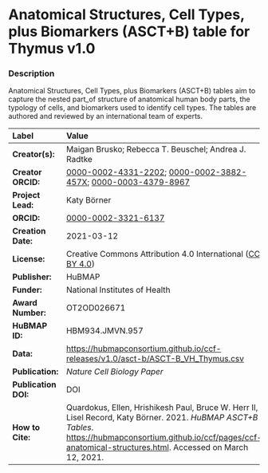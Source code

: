 # Anatomical Structures, Cell Types, plus Biomarkers (ASCT+B) table for Thymus v1.0

### Description
Anatomical Structures, Cell Types, plus Biomarkers (ASCT+B) tables aim to capture the nested part_of structure of anatomical human body parts, the typology of cells, and biomarkers used to identify cell types. The tables are authored and reviewed by an international team of experts.

| Label | Value |
| :------------- |:-------------|
| **Creator(s):** | Maigan Brusko; Rebecca T. Beuschel; Andrea J. Radtke |
| **Creator ORCID:** | [0000-0002-4331-2202](https://orcid.org/0000-0002-4331-2202); [0000-0002-3882-457X](https://orcid.org/0000-0002-3882-457X); [0000-0003-4379-8967](https://orcid.org/0000-0003-4379-8967) |
| **Project Lead:** | Katy B&ouml;rner |
| **ORCID:** | [0000-0002-3321-6137](https://orcid.org/0000-0002-3321-6137) |
| **Creation Date:** | 2021-03-12 |
| **License:** | Creative Commons Attribution 4.0 International ([CC BY 4.0](https://creativecommons.org/licenses/by/4.0/)) |
| **Publisher:** | HuBMAP |
| **Funder:** | National Institutes of Health |
| **Award Number:** | OT2OD026671 |
| **HuBMAP ID:** | HBM934.JMVN.957 |
| **Data:** | https://hubmapconsortium.github.io/ccf-releases/v1.0/asct-b/ASCT-B_VH_Thymus.csv |
| **Publication:** | *Nature Cell Biology Paper* |
| **Publication DOI:** | DOI |
| **How to Cite:** | Quardokus, Ellen, Hrishikesh Paul, Bruce W. Herr II, Lisel Record, Katy B&ouml;rner. 2021. *HuBMAP ASCT+B Tables*. https://hubmapconsortium.github.io/ccf/pages/ccf-anatomical-structures.html. Accessed on March 12, 2021. |